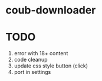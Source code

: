 # coub-downloader

# TODO
1. error with 18+ content
2. code cleanup
3. update css style button (click)
4. port in settings
